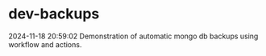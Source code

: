 # dev-backups
2024-11-18 20:59:02 Demonstration of automatic mongo db backups using workflow and actions.
